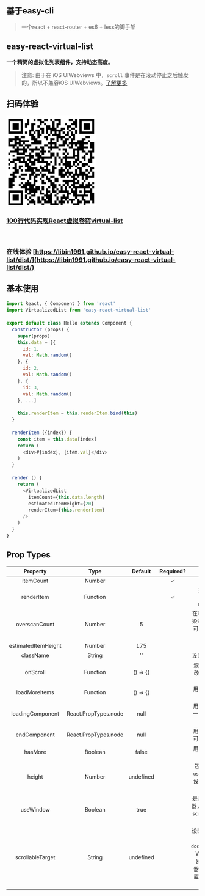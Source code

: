 ## 基于easy-cli
>  一个react + react-router  + es6 + less的脚手架

##  easy-react-virtual-list
**一个精简的虚拟化列表组件，支持动态高度。**

>注意: 由于在 iOS UIWebviews 中，`scroll` 事件是在滚动停止之后触发的，所以不兼容iOS UIWebviews。[了解更多](https://developer.mozilla.org/en-US/docs/Web/Events/scroll#Browser_compatibility)

## 扫码体验
![](./1.png)
### [100行代码实现React虚拟卷帘virtual-list](https://libin1991.github.io/2019/04/04/100%E8%A1%8C%E4%BB%A3%E7%A0%81%E5%AE%9E%E7%8E%B0React%E8%99%9A%E6%8B%9F%E5%8D%B7%E5%B8%98virtual-list/)
<br/>

### **在线体验 [https://libin1991.github.io/easy-react-virtual-list/dist/](https://libin1991.github.io/easy-react-virtual-list/dist/)**

## 基本使用
```js
import React, { Component } from 'react'
import VirtualizedList from 'easy-react-virtual-list'

export default class Hello extends Component {
  constructor (props) {
    super(props)
    this.data = [{
      id: 1,
      val: Math.random()
    }, {
      id: 2,
      val: Math.random()
    }, {
      id: 3,
      val: Math.random()
    }, ...]

    this.renderItem = this.renderItem.bind(this)
  }

  renderItem ({index}) {
    const item = this.data[index]
    return (
      <div>#{index}, {item.val}</div>
    )
  }

  render () {
    return (
      <VirtualizedList
        itemCount={this.data.length}
        estimatedItemHeight={20}
        renderItem={this.renderItem}
      />
    )
  }
}
```



## Prop Types
|Property|Type|Default|Required?|Description|
|:--:|:--:|:--:|:--:|:--:|
|itemCount|Number||✓|需要渲染的数据个数|
|renderItem|Function||✓|渲染列表项元素的函数: `({index: number}): React.PropTypes.node`|
|overscanCount|Number|5||在可见区域之外的上/下方渲染的 Buffer 值，调整这个值可以避免部分设备上的滚动那个闪烁|
|estimatedItemHeight|Number|175||列表项的预估高度|
|className|String|''||设置包裹元素的 className|
|onScroll|Function|() => {}||滚动容器的 scrollTop 发生改变时触发: `({scrollTop: number}):void`|
|loadMoreItems|Function|() => {}||用于无限滚动。当需要加载更多数据时触发|
|loadingComponent|React.PropTypes.node|null||用于无限滚动。当在加载下一页数据时显示的 Loading 组件|
|endComponent|React.PropTypes.node|null||用于无限滚动。当没有更多可加载的数据时显示的组件|
|hasMore|Boolean|false||用于无限滚动。表示是否有更多数据需要加载|
|height|Number|undefined||包裹元素的高度. 如果属性 `useWindow` 是 `false` 并且未设置 `scrollableTarget`, 包裹元素会成为滚动容器|
|useWindow|Boolean|true||是否使 Window 成为滚动容器，此时会监听 `window` 上的 `scroll` 事件。在移动端建议使用|
|scrollableTarget|String|undefined||设置滚动容器元素, 其值会用于 `document.getElementById`。Window 是默认的滚动容器。如果要自定义滚动容器，需要将属性 `useWindow` 置为 `false`，并且不要设置 `height` 属性 |

 
